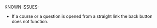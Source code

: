 KNOWN ISSUES:

- If a course or a question is opened from a straight link the back button does not function.
